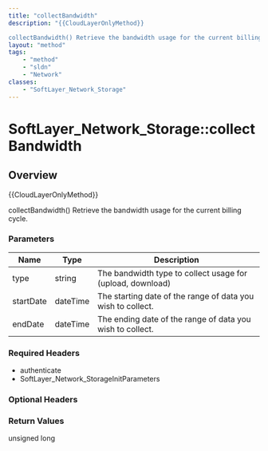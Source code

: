 ```yaml
---
title: "collectBandwidth"
description: "{{CloudLayerOnlyMethod}} 

collectBandwidth() Retrieve the bandwidth usage for the current billing cycle."
layout: "method"
tags:
    - "method"
    - "sldn"
    - "Network"
classes:
    - "SoftLayer_Network_Storage"
---
```

# SoftLayer_Network_Storage::collectBandwidth
## Overview 
{{CloudLayerOnlyMethod}} 

collectBandwidth() Retrieve the bandwidth usage for the current billing cycle. 

### Parameters 
|Name | Type | Description |
| --- | --- | --- |
|type| string| The bandwidth type to collect usage for (upload, download)|
|startDate| dateTime| The starting date of the range of data you wish to collect.|
|endDate| dateTime| The ending date of the range of data you wish to collect.|


### Required Headers
* authenticate
* SoftLayer_Network_StorageInitParameters

### Optional Headers

### Return Values
unsigned long
